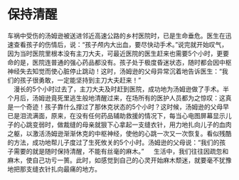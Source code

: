 # 保持清醒



车祸中受伤的汤姆逊被送进邻近高速公路的乡村医院时，已是生命垂危。医生在迅速查看孩子的伤情后，说：“孩子颅内大出血，要尽快动手术。”说完就开始叹气，因为当时医院里根本没有主刀大夫，可最近医院的医生赶来也需要5个小时，更要命的是，医院连普通的强心药品都没有。孩子处于极度昏迷状态，随时都会因中枢神经失去知觉而使心脏停止跳动！这时，汤姆逊的父母异常沉着地告诉医生：“我们的孩子很勇敢，一定能坚持到主刀大夫赶来！”  
 　漫长的5个小时过去了，主刀大夫及时赶到医院，成功地为汤姆逊做了手术。半个月后，汤姆逊竟死里逃生般地清醒过来，在场所有的医护人员都为之惊叹：这真是一个奇迹！孩子靠什么撑过了那休克状态的5个小时？这时候，汤姆逊的父母早已是泪流满面，原来，在没有任何药品辅助救援的情况下，每当心电图屏幕显示儿子的心跳变弱时，做裁缝的母亲就狠下心拿起一支缝衣针，用力地扎向儿子的血肉之躯，以激活汤姆逊渐渐休克的中枢神经，使他的心跳一次又一次恢复。看似残酷的方法，成功地帮儿子度过了生死攸关的5个小时。汤姆逊的父母说：“我们的孩子需要的就是随时保持清醒，不能有丝毫的麻木。” 
　 生活中，我们往往因疏忽和麻木，使自己功亏一篑。此时，如感觉到自己的心灵开始麻木颓迷，就要毫不犹豫地把那支缝衣针扎向最痛的地方。
  